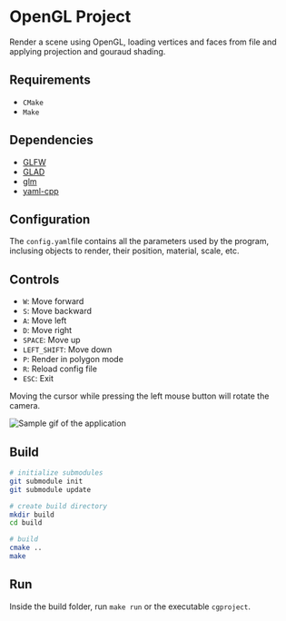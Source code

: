# OpenGL Project
Render a scene using OpenGL, loading vertices and faces from file and applying projection and gouraud shading.

## Requirements
- `CMake`
- `Make`

## Dependencies
- [GLFW](https://www.glfw.org/)
- [GLAD](https://glad.dav1d.de)
- [glm](https://github.com/g-truc/glm)
- [yaml-cpp](https://github.com/jbeder/yaml-cpp)

## Configuration
The `config.yaml`file contains all the parameters used by the program, inclusing objects to render, their position, material, scale, etc.

## Controls
- `W`: Move forward
- `S`: Move backward
- `A`: Move left
- `D`: Move right
- `SPACE`: Move up
- `LEFT_SHIFT`: Move down
- `P`: Render in polygon mode
- `R`: Reload config file
- `ESC`: Exit

Moving the cursor while pressing the left mouse button will rotate the camera.

![Sample gif of the application](https://github.com/viniciusrsouza/cg-project-opengl/blob/main/images/sample.gif?raw=true)

## Build
```bash
# initialize submodules
git submodule init
git submodule update

# create build directory
mkdir build
cd build

# build
cmake ..
make
```

## Run
Inside the build folder, run `make run` or the executable `cgproject`.